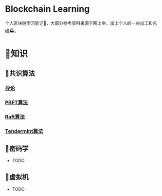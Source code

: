 # Blockchain Learning
个人区块链学习笔记📒，大部分参考资料来源于网上🕸️，加上个人的一些加工和总结🏭。

# 📖知识
## 🚀共识算法
### [导论](/consensus/Guide.md)
### [PBFT算法](/consensus/PBFT.md)
### [Raft算法](/consensus/Raft.md)
### [Tendermint算法](/consensus/Tendermint.md)

## 🔑密码学
- TODO

## 🤖️虚拟机
- TODO
